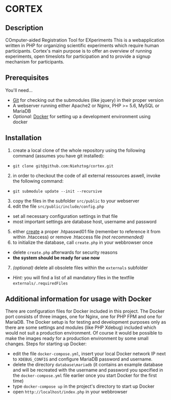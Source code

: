CORTEX
======

Description
-----------
COmputer-aided Registration Tool for EXperiments
This is a webapplication written in PHP for organizing scientific experiments which require human participants. Cortex's main purpose is to offer an overview of running experiments, open timeslots for participation and to provide a signup mechanism for participants.

Prerequisites
-------------
You'll need...
*  [Git](https://git-scm.com/) for checking out the submodules (like jquery) in their proper version
* A webserver running either Apache2 or Nginx, PHP >= 5.6, MySQL or MariaDB
* _Optional:_ [Docker](https://www.docker.com/) for setting up a development environment using docker

Installation
------------
1. create a local clone of the whole repository using the following command (assumes you have git installed):
  * `git clone git@github.com:Niehztog/cortex.git`
2. in order to checkout the code of all external ressources aswell, invoke the following command:
  * `git submodule update --init --recursive`
3. copy the files in the subfolder `src/public` to your webserver
4. edit the file `src/public/include/config.php`
  * set all necessary configuration settings in that file
  * most important settings are database host, username and password
5. either [create](http://www.colostate.edu/~ric/htpass.html) a proper .htpasswd01 file (remember to reference it from within .htaccess) or remove .htaccess file _(not recommended)_
6. to initialize the database, call `create.php` in your webbrowser once
  * delete `create.php` afterwards for security reasons
  * __the system should be ready for use now__
7. _(optional)_ delete all obsolete files within the `externals` subfolder
  * _Hint:_ you will find a list of all mandatory files in the textfile `externals/.requiredFiles`

Additional information for usage with Docker
--------------------------------------------
There are configuration files for Docker included in this project. The Docker port consists of three images, one for Nginx, one for PHP FPM and one for MariaDB. The Docker setup is for testing and development purposes only as there are some settings and modules (like PHP Xdebug) included which would not suit a production environment. Of course it would be possible to make the images ready for a production environment by some small changes.
Steps for starting up Docker:
* edit the file `docker-compose.yml`, insert your local Docker network IP next to `XDEBUG_CONFIG` and configure MariaDB password and username.
* delete the directory `database\mariadb` (it contains an example database and will be recreated with the username and password you specified in the `docker-compose.yml` file earlier once you start Docker for the first time)
* type `docker-compose up` in the project's directory to start up Docker
* open `http://localhost/index.php` in your webbrowser